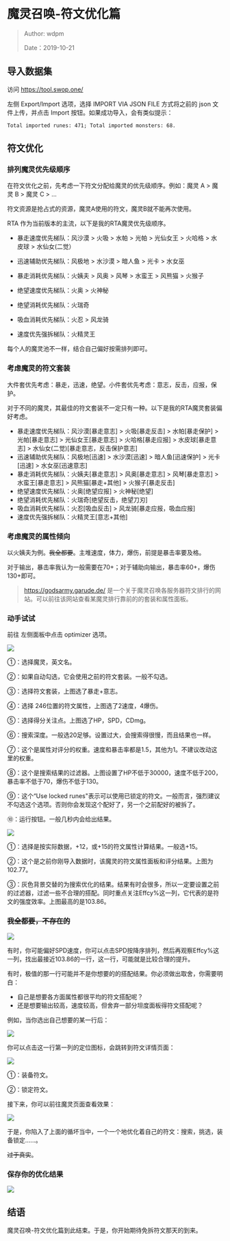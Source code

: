 # 魔灵召唤-符文优化篇

> Author: wdpm
>
> Date：2019-10-21

## 导入数据集

访问 https://tool.swop.one/ 

左侧 Export/Import 选项，选择 IMPORT VIA JSON FILE 方式将之前的 json 文件上传，并点击 Import 按钮。如果成功导入，会有类似提示：

```
Total imported runes: 471; Total imported monsters: 68.
```

## 符文优化

### 排列魔灵优先级顺序

在符文优化之前，先考虑一下符文分配给魔灵的优先级顺序。例如：魔灵 A > 魔灵 B > 魔灵 C > ...

符文资源是抢占式的资源，魔灵A使用的符文，魔灵B就不能再次使用。

RTA 作为当前版本的主流，以下是我的RTA魔灵优先级顺序。

- 暴走速度优先梯队：风沙漠 > 火吸 > 水帕 > 光帕 > 光仙女王 > 火哈格 > 水皮球 > 水仙女(二觉）

- 迅速辅助优先梯队：风极地 > 水沙漠 > 暗人鱼 > 光卡 > 水女巫

- 暴走消耗优先梯队：火姨夫 > 风奥 > 风琴 > 水蛮王 > 风熊猫 > 火猴子

- 绝望速度优先梯队：火奥 > 火神秘 

- 绝望消耗优先梯队：火瑞奇

- 吸血消耗优先梯队：火忍 > 风龙骑

- 速度优先强拆梯队：火精灵王

每个人的魔灵池不一样，结合自己偏好按需排列即可。

### 考虑魔灵的符文套装

大件套优先考虑：暴走，迅速，绝望。小件套优先考虑：意志，反击，应报，保护。

对于不同的魔灵，其最佳的符文套装不一定只有一种。以下是我的RTA魔灵套装偏好考虑。

- 暴走速度优先梯队：风沙漠[暴走意志] > 火吸[暴走反击] > 水帕[暴走保护] > 光帕[暴走意志] > 光仙女王[暴走意志] > 火哈格[暴走应报] > 水皮球[暴走意志] > 水仙女(二觉)[暴走意志，反击保护意志]
- 迅速辅助优先梯队：风极地[迅速] > 水沙漠[迅速] > 暗人鱼[迅速保护] > 光卡[迅速] > 水女巫[迅速意志]
- 暴走消耗优先梯队：火姨夫[暴走意志] > 风奥[暴走意志] > 风琴[暴走意志] > 水蛮王[暴走意志] > 风熊猫[暴走+其他] > 火猴子[暴走反击]
- 绝望速度优先梯队：火奥[绝望应报] > 火神秘[绝望] 
- 绝望消耗优先梯队：火瑞奇[绝望反击，绝望刀刃]
- 吸血消耗优先梯队：火忍[吸血反击] > 风龙骑[暴走应报，吸血应报]
- 速度优先强拆梯队：火精灵王[意志+其他]

### 考虑魔灵的属性倾向

以火姨夫为例。~~我全都要~~。主堆速度，体力，爆伤，前提是暴击率要及格。

对于输出，暴击率我认为一般需要在70+；对于辅助向输出，暴击率60+，爆伤130+即可。

>https://godsarmy.garude.de/ 
>是一个关于魔灵召唤各服务器符文排行的网站。可以前往该网站查看某魔灵排行靠前的的套装和属性面板。

### 动手试试

前往 左侧面板中点击 optimizer 选项。

![](assets/optimizer-panel-1571649331518.jpg)

①：选择魔灵，英文名。

②：如果自动勾选，它会使用之前的符文套装。一般不勾选。

③：选择符文套装，上图选了暴走+意志。

④：选择 246位置的符文属性，上图选了2速度，4爆伤。

⑤：选择得分关注点。上图选了HP，SPD，CDmg。

⑥：搜索深度。一般选20足够。设置过大，会搜索得很慢，而且结果也一样。

⑦：这个是属性对评分的权重。速度和暴击率都是1.5，其他为1。不建议改动这里的权重。

⑧：这个是搜索结果的过滤器。上图设置了HP不低于30000，速度不低于200，暴击率不低于70，爆伤不低于130。

⑨：这个“Use locked runes"表示可以使用已锁定的符文。一般而言，强烈建议不勾选这个选项。否则你会发现这个配好了，另一个之前配好的被拆了。

⑩：运行按钮。一般几秒内会给出结果。

![](assets/optimizer-result.jpg)

①：选择是按实际数据，+12，或+15的符文属性计算结果。一般选+15。

②：这个是之前你刚导入数据时，该魔灵的符文属性面板和评分结果。上图为102.77。

③：灰色背景交替的为搜索优化的结果。结果有时会很多，所以一定要设置之前的过滤器，过滤一些不合理的搭配。同时重点关注Effcy%这一列，它代表的是符文的强度效率。上图最高的是103.86。

### ~~我全都要，不存在的~~

![](assets/select-1.jpg)

有时，你可能偏好SPD速度，你可以点击SPD按降序排列，然后再观察Effcy%这一列，找出最接近103.86的一行，这一行，可能就是比较合理的提升。

有时，极值的那一行可能并不是你想要的的搭配结果。你必须做出取舍，你需要明白：
- 自己是想要各方面属性都很平均的符文搭配呢？
- 还是想要输出较高，速度较高，但舍弃一部分坦度面板得符文搭配呢？

例如，当你选出自己想要的某一行后：

![](assets/select-final.jpg)

你可以点击这一行第一列的定位图标，会跳转到符文详情页面：

![](assets/jump-to-runes-manage.jpg)

①：装备符文。

②：锁定符文。

接下来，你可以前往魔灵页面查看效果：

![](assets/preview-your-monsters.jpg)

于是，你陷入了上面的循坏当中，一个一个地优化着自己的符文：搜索，挑选，装备锁定......。

~~过于真实~~。

### 保存你的优化结果

![](assets/export-data.jpg)

## 结语

魔灵召唤-符文优化篇到此结束。于是，你开始期待免拆符文那天的到来。

